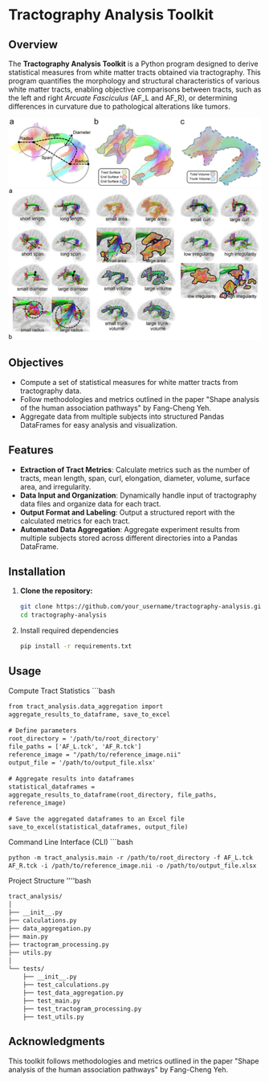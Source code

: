 # Tractography Analysis Toolkit

## Overview
The **Tractography Analysis Toolkit** is a Python program designed to derive statistical measures from white matter tracts obtained via tractography. This program quantifies the morphology and structural characteristics of various white matter tracts, enabling objective comparisons between tracts, such as the left and right *Arcuate Fasciculus* (AF_L and AF_R), or determining differences in curvature due to pathological alterations like tumors.

![Alt text](images/shape_analysis_image.jpg)
![Alt text](images/shape_analysis_image_2.jpg)


## Objectives
- Compute a set of statistical measures for white matter tracts from tractography data.
- Follow methodologies and metrics outlined in the paper "Shape analysis of the human association pathways" by Fang-Cheng Yeh.
- Aggregate data from multiple subjects into structured Pandas DataFrames for easy analysis and visualization.

## Features
- **Extraction of Tract Metrics**: Calculate metrics such as the number of tracts, mean length, span, curl, elongation, diameter, volume, surface area, and irregularity.
- **Data Input and Organization**: Dynamically handle input of tractography data files and organize data for each tract.
- **Output Format and Labeling**: Output a structured report with the calculated metrics for each tract.
- **Automated Data Aggregation**: Aggregate experiment results from multiple subjects stored across different directories into a Pandas DataFrame.

## Installation
1. **Clone the repository:**
   ```bash
   git clone https://github.com/your_username/tractography-analysis.git
   cd tractography-analysis
2. Install required dependencies
   ```bash
   pip install -r requirements.txt
## Usage
Compute Tract Statistics
    ```bash
    
    from tract_analysis.data_aggregation import aggregate_results_to_dataframe, save_to_excel
    
    # Define parameters
    root_directory = '/path/to/root_directory'
    file_paths = ['AF_L.tck', 'AF_R.tck']
    reference_image = "/path/to/reference_image.nii"
    output_file = '/path/to/output_file.xlsx'
    
    # Aggregate results into dataframes
    statistical_dataframes = aggregate_results_to_dataframe(root_directory, file_paths, reference_image)
    
    # Save the aggregated dataframes to an Excel file
    save_to_excel(statistical_dataframes, output_file)

Command Line Interface (CLI)
    ```bash
    
    python -m tract_analysis.main -r /path/to/root_directory -f AF_L.tck AF_R.tck -i /path/to/reference_image.nii -o /path/to/output_file.xlsx

Project Structure
    ''''bash

    tract_analysis/
    │
    ├── __init__.py
    ├── calculations.py
    ├── data_aggregation.py
    ├── main.py
    ├── tractogram_processing.py
    ├── utils.py
    │
    └── tests/
        ├── __init__.py
        ├── test_calculations.py
        ├── test_data_aggregation.py
        ├── test_main.py
        ├── test_tractogram_processing.py
        ├── test_utils.py

## Acknowledgments
This toolkit follows methodologies and metrics outlined in the paper "Shape analysis of the human association pathways" by Fang-Cheng Yeh.

